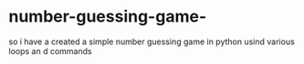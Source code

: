 # number-guessing-game-
so i have a created a simple number guessing game in python usind various loops an d commands
